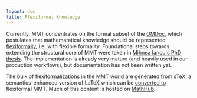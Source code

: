 ```yaml
---
layout: doc
title: Flexiformal Knowledge
---
```

Currently, MMT concentrates on the formal subset of the [OMDoc](../philosophy/omdoc), which postulates that mathematatical knowledge should be represented [flexiformally](http://kwarc.info/kohlhase/papers/synasc13.pdf), i.e. with flexible formality. Foundational steps towards extending the structural core of MMT were taken in [Mihnea Iancu's PhD thesis](https://opus.jacobs-university.de/frontdoor/index/index/docId/721). The implementation is already very mature (and heavily used in our production workflows), but documentation has not been written yet. 

The bulk of flexiformalizations in the MMT world are generated from [sTeX](http://github.com/KWARC/sTeX), a semantics-enhanced version of LaTeX which can be [converted to](https://uniformal.github.io/doc/applications/stex) flexiformal MMT. Much of this content is hosted on [MathHub](http://mathhub.info). 
